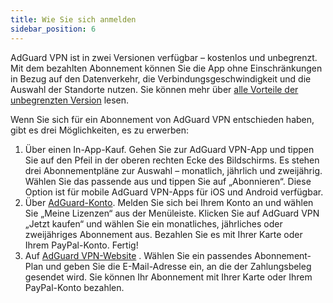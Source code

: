 ```yaml
---
title: Wie Sie sich anmelden
sidebar_position: 6
---
```


AdGuard VPN ist in zwei Versionen verfügbar – kostenlos und unbegrenzt. Mit dem bezahlten Abonnement können Sie die App ohne Einschränkungen in Bezug auf den Datenverkehr, die Verbindungsgeschwindigkeit und die Auswahl der Standorte nutzen. Sie können mehr über [alle Vorteile der unbegrenzten Version](free-vs-unlimited.md) lesen.

Wenn Sie sich für ein Abonnement von AdGuard VPN entschieden haben, gibt es drei Möglichkeiten, es zu erwerben:

1. Über einen In-App-Kauf. Gehen Sie zur AdGuard VPN-App und tippen Sie auf den Pfeil in der oberen rechten Ecke des Bildschirms. Es stehen drei Abonnementpläne zur Auswahl – monatlich, jährlich und zweijährig. Wählen Sie das passende aus und tippen Sie auf „Abonnieren“. Diese Option ist für mobile AdGuard VPN-Apps für iOS und Android verfügbar.
2. Über [AdGuard-Konto](https://my.adguard.com/main.html). Melden Sie sich bei Ihrem Konto an und wählen Sie „Meine Lizenzen“ aus der Menüleiste. Klicken Sie auf AdGuard VPN „Jetzt kaufen“ und wählen Sie ein monatliches, jährliches oder zweijähriges Abonnement aus. Bezahlen Sie es mit Ihrer Karte oder Ihrem PayPal-Konto. Fertig!
3. Auf [AdGuard VPN-Website](https://adguard-vpn.com/license.html) . Wählen Sie ein passendes Abonnement-Plan und geben Sie die E-Mail-Adresse ein, an die der Zahlungsbeleg gesendet wird. Sie können Ihr Abonnement mit Ihrer Karte oder Ihrem PayPal-Konto bezahlen.